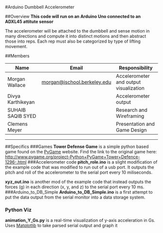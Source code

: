#Arduino Dumbbell Accelerometer

##Overview
**This code will run on an Arduino Uno connected to an ADXL45 attitute sensor**

The accelerometer will be attached to the dumbbell and sense motion in many directions and compute it into distinct motions and then abstract those into reps. Each rep must also be categorized by type of lifting movement. 

##Members

Name | Email | Responsibility
------------ | ------------- | ------------
Morgan Wallace | morgan@ischool.berkeley.edu  | Accelerometer and output visualization
Divya Karthikeyan |   | Accelerometer output
SUHAIB SAQIB SYED|| Research and Wireframing
Clemens Meyer|| Presentation and Game Design

---
##Specifics
###Games
**Tower Defense Game** is a simple python based game found on the [PyGame](http://pygame.org) website.
Find the link to the original game here: 
<http://www.pygame.org/project-Python+PyGame+Tower+Defence-1296-.html>
###Accelerometer code
**pitch_role.ino** is a slight modification of the example code that was modified to run out of a usb port. It outputs the pitch and roll of the accelerometer to the serial port every 10 miliseconds. 

**xyz_out.ino** is another mod of the example code that instead outputs the forces (g) in each direction (x, y, and z) to the serial port every 10 ms.
###Arduino_to_DB_Simple
**Arduino_to_DB_Simple.ino** is a first attempt to put the data output from the serial monitor into a data storage system. 
### Python Viz
**animation_Y_Gs.py** is a real-time visualization of y-axis acceleration in Gs. Uses [Matplotlib](http://matplotlib.org) to take parsed serial output and graph it
